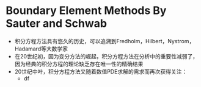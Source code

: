 # Boundary Element Methods By Sauter and Schwab
* 积分方程方法具有悠久的历史，可以追溯到Fredholm，Hilbert，Nystrom，Hadamard等大数学家 
* 在20世纪初，因为变分方法的崛起，积分方程方法在分析中的重要性减弱了，因为经典的积分方程的理论缺乏存在唯一性的精确结果
* 20世纪中叶，积分方程方法又随着数值PDE求解的需求而再次获得关注：
    * df